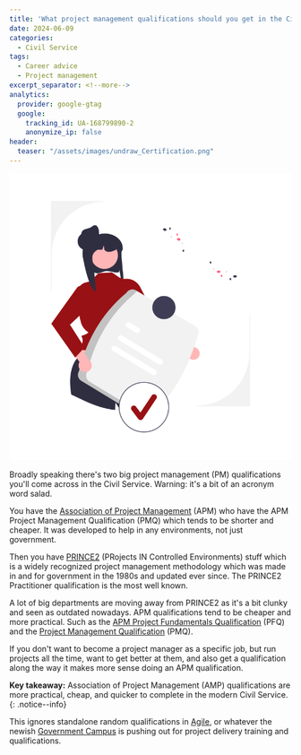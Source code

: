 ```yaml
---
title: 'What project management qualifications should you get in the Civil Service?'
date: 2024-06-09
categories:
  - Civil Service
tags:
  - Career advice
  - Project management
excerpt_separator: <!--more-->
analytics:
  provider: google-gtag
  google:
    tracking_id: UA-168799890-2
    anonymize_ip: false
header:
  teaser: "/assets/images/undraw_Certification.png"
---
```

![](/assets/images/undraw_Certification.png)

Broadly speaking there's two big project management (PM) qualifications you'll come across in the Civil Service. Warning: it's a bit of an acronym word salad.

You have the [Association of Project Management](https://www.apm.org.uk/) (APM) who have the APM Project Management Qualification (PMQ) which tends to be shorter and cheaper. It was developed to help in any environments, not just government.

Then you have [PRINCE2](https://www.prince2.com/uk) (PRojects IN Controlled Environments) stuff which is a widely recognized project management methodology which was made in and for government in the 1980s and updated ever since. The PRINCE2 Practitioner qualification is the most well known.

A lot of big departments are moving away from PRINCE2 as it's a bit clunky and seen as outdated nowadays. APM qualifications tend to be cheaper and more practical. Such as the [APM Project Fundamentals Qualification](https://www.apm.org.uk/qualifications-and-training/project-management-fundamentals/) (PFQ) and the [Project Management Qualification](https://www.apm.org.uk/qualifications-and-training/project-management-qualification/) (PMQ).

If you don't want to become a project manager as a specific job, but run projects all the time, want to get better at them, and also get a qualification along the way it makes more sense doing an APM qualification. 

**Key takeaway:** Association of Project Management (AMP) qualifications are more practical, cheap, and quicker to complete in the modern Civil Service.
{: .notice--info}

This ignores standalone random qualifications in [Agile](https://www.gov.uk/service-manual/agile-delivery/agile-government-services-introduction), or whatever the newish [Government Campus](https://prospectus.governmentcampus.co.uk/02-project-delivery/) is pushing out for project delivery training and qualifications.